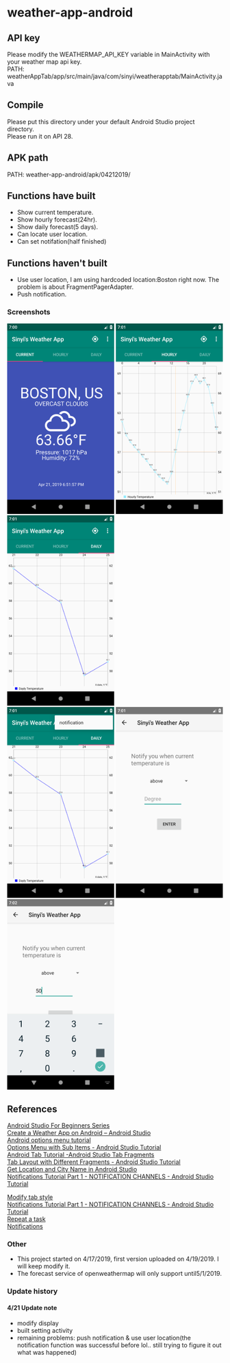 # weather-app-android

## API key
Please modify the WEATHERMAP_API_KEY variable in MainActivity with your weather map api key.  
PATH: weatherAppTab/app/src/main/java/com/sinyi/weatherapptab/MainActivity.java  

## Compile
Please put this directory under your default Android Studio project directory.  
Please run it on API 28. 

## APK path
PATH: weather-app-android/apk/04212019/  

## Functions have built
- Show current temperature.
- Show hourly forecast(24hr).
- Show daily forecast(5 days).
- Can locate user location.
- Can set notifation(half finished)

## Functions haven't built
- Use user location, I am using hardcoded location:Boston right now. The problem is about FragmentPagerAdapter.
- Push notification.


### Screenshots
<img src="img/1.png" width="250"> <img src="img/2.png" width="250"> <img src="img/3.png" width="250">  
<img src="img/4.png" width="250"> <img src="img/5.png" width="250"> <img src="img/6.png" width="250">


## References
[Android Studio For Beginners Series](https://www.youtube.com/watch?v=dFlPARW5IX8&list=PLp9HFLVct_ZvMa7IVdQyUUyh8t2re9apm)  
[Create a Weather App on Android – Android Studio](https://youtu.be/w1g9AaDltUM)  
[Android options menu tutorial](https://youtu.be/EZ-sNN7UWFU)  
[Options Menu with Sub Items - Android Studio Tutorial](https://youtu.be/oh4YOj9VkVE)  
[Android Tab Tutorial -Android Studio Tab Fragments](https://youtu.be/bNpWGI_hGGg)  
[Tab Layout with Different Fragments - Android Studio Tutorial](https://youtu.be/h4HwU_ENXYM)  
[Get Location and City Name in Android Studio](https://youtu.be/rKnzzrdhb9g)  
[Notifications Tutorial Part 1 - NOTIFICATION CHANNELS - Android Studio Tutorial](https://youtu.be/tTbd1Mfi-Sk)  

[Modify tab style](https://materialdoc.com/components/tabs/)  
[Notifications Tutorial Part 1 - NOTIFICATION CHANNELS - Android Studio Tutorial](https://www.youtube.com/watch?v=tTbd1Mfi-Sk)  
[Repeat a task](https://stackoverflow.com/questions/6242268/repeat-a-task-with-a-time-delay)  
[Notifications](https://codinginflow.com/tutorials/android/notifications-notification-channels/part-1-notification-channels)   

### Other
- This project started on 4/17/2019, first version uploaded on 4/19/2019.
I will keep modify it.
- The forecast service of openweathermap will only support until5/1/2019.

###  Update history
#### 4/21 Update note
- modify display
- built setting activity
- remaining problems: push notification & use user location(the notification function was successful before lol.. still trying to figure it out what was happened)